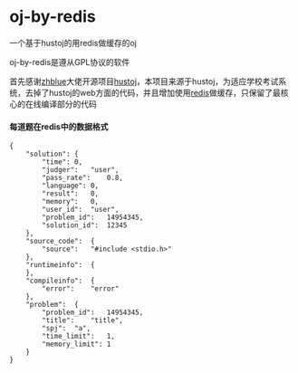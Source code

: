 # oj-by-redis
一个基于hustoj的用redis做缓存的oj

oj-by-redis是遵从GPL协议的软件

首先感谢<a href="https://github.com/zhblue">zhblue</a>大佬开源项目<a href="https://github.com/zhblue/hustoj">hustoj</a>，本项目来源于hustoj，为适应学校考试系统，去掉了hustoj的web方面的代码，并且增加使用<a href="https://github.com/antirez/redis">redis</a>做缓存，只保留了最核心的在线编译部分的代码

#### 每道题在redis中的数据格式
    {
    	"solution":	{
    		"time":	0,
    		"judger":	"user",
    		"pass_rate":	0.8,
    		"language":	0,
    		"result":	0,
    		"memory":	0,
    		"user_id":	"user",
    		"problem_id":	14954345,
    		"solution_id":	12345
    	},
    	"source_code":	{
    		"source":	"#include <stdio.h>"
    	},
    	"runtimeinfo":	{
    	},
    	"compileinfo":	{
    		"error":	"error"
    	},
    	"problem":	{
    		"problem_id":	14954345,
    		"title":	"title",
    		"spj":	"a",
    		"time_limit":	1,
    		"memory_limit":	1
    	}
    }
